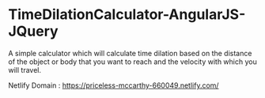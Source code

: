 # TimeDilationCalculator-AngularJS-JQuery
A simple calculator which will calculate time dilation based on the distance of the object or body that you want to reach and the velocity with which you will travel.

Netlify Domain : https://priceless-mccarthy-660049.netlify.com/
